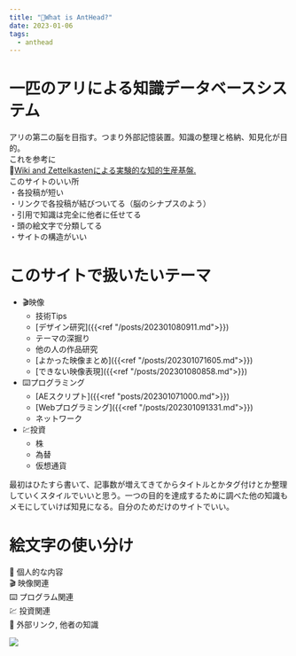 ```yaml
---
title: "🐜What is AntHead?"
date: 2023-01-06
tags:
  - anthead
---
```

  
# 一匹のアリによる知識データベースシステム
アリの第二の脳を目指す。つまり外部記憶装置。知識の整理と格納、知見化が目的。  
これを参考に  
📝[Wiki and Zettelkastenによる実験的な知的生産基盤.](https://keido.site/notes/)  
このサイトのいい所  
・各投稿が短い  
・リンクで各投稿が結びついてる（脳のシナプスのよう）  
・引用で知識は完全に他者に任せてる  
・頭の絵文字で分類してる  
・サイトの構造がいい  
  
# このサイトで扱いたいテーマ
- 🎬映像
  - 技術Tips
  - [デザイン研究]({{<ref "/posts/202301080911.md">}})
  - テーマの深掘り
  - 他の人の作品研究
  - [よかった映像まとめ]({{<ref "/posts/202301071605.md">}})
  - [できない映像表現]({{<ref "/posts/202301080858.md">}})
- ⌨️プログラミング
  - [AEスクリプト]({{<ref "posts/202301071000.md">}})
  - [Webプログラミング]({{<ref "/posts/202301091331.md">}})
  - ネットワーク
- 💹投資
  - 株
  - 為替
  - 仮想通貨

最初はひたすら書いて、記事数が増えてきてからタイトルとかタグ付けとか整理していくスタイルでいいと思う。一つの目的を達成するために調べた他の知識もメモにしていけば知見になる。自分のためだけのサイトでいい。  

# 絵文字の使い分け
🐜 個人的な内容  
🎬 映像関連  
⌨️ プログラム関連  
💹 投資関連  
📝 外部リンク, 他者の知識  

![](https://4d08a86b929c9983704a626be784737f.r2.cloudflarestorage.com/images-anthead/01_result_00440.png)